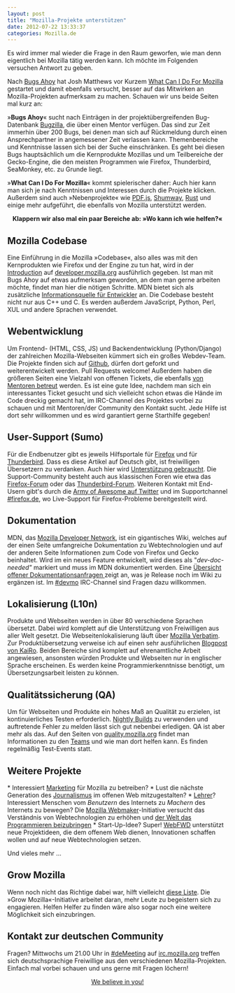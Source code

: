 ```yaml
---
layout: post
title: "Mozilla-Projekte unterstützen"
date: 2012-07-22 13:33:37
categories: Mozilla.de
---
```


Es wird immer mal wieder die Frage in den Raum geworfen, wie man denn eigentlich 
bei Mozilla tätig werden kann. Ich möchte im Folgenden versuchen Antwort zu 
geben.

Nach <a title="These bugs are relevant to my interests" 
href="http://www.joshmatthews.net/bugsahoy/">Bugs Ahoy</a> hat Josh Matthews vor
Kurzem <a title="What Can I Do For Mozilla" href="http://whatcanidoformozilla.org/">
What Can I Do For Mozilla</a> gestartet und damit ebenfalls versucht, besser auf
das Mitwirken an Mozilla-Projekten aufmerksam zu machen. Schauen wir uns beide 
Seiten mal kurz an:

»<strong>Bugs Ahoy</strong>« sucht nach Einträgen in der projektübergreifenden 
Bug-Datenbank <a title="Bugzilla" href="https://bugzilla.mozilla.org/">Bugzilla</a>,
die über einen Mentor verfügen. Das sind zur Zeit immerhin über 200 Bugs, bei 
denen man sich auf Rückmeldung durch einen Ansprechpartner in angemessener Zeit 
verlassen kann. Themenbereiche und Kenntnisse lassen sich bei der Suche
einschränken. Es geht bei diesen Bugs hauptsächlich um die Kernprodukte Mozillas
und um Teilbereiche der Gecko-Engine, die den meisten Programmen wie Firefox, 
Thunderbird, SeaMonkey, etc. zu Grunde liegt.

»<strong>What Can I Do For Mozilla</strong>« kommt spielerischer daher: Auch 
hier kann man sich je nach Kenntnissen und Interessen durch die Projekte
klicken. Außerdem sind auch »Nebenprojekte« wie 
<a title="PDF.js" href="https://wiki.mozilla.org/PDF.js">PDF.js</a>, 
<a title="Shumway" href="https://github.com/mozilla/shumway">Shumway</a>, 
<a title="Rust" href="http://www.rust-lang.org/">Rust</a> und einige mehr 
aufgeführt, die ebenfalls von Mozilla unterstützt werden.

<p style="text-align: center;"><strong>Klappern wir also mal ein paar Bereiche
ab: »Wo kann ich wie helfen?«</strong></p>

<h2>Mozilla Codebase</h2>
Eine Einführung in die Mozilla »Codebase«, also alles was mit den Kernprodukten
wie Firefox und der Engine zu tun hat, wird in der 
<a href="https://developer.mozilla.org/en/Introduction">Introduction</a> auf 
<a href="https://developer.mozilla.org">developer.mozilla.org</a> ausführlich 
gegeben. Ist man mit Bugs Ahoy auf etwas aufmerksam geworden, an dem man gerne 
arbeiten möchte, findet man hier die nötigen Schritte. MDN bietet sich als zusätzliche 
<a href="https://developer.mozilla.org/En/Developer_Guide">Informationsquelle 
für Entwickler</a> an. Die Codebase besteht nicht nur aus C++ und C. Es werden 
außerdem JavaScript, Python, Perl, XUL und andere Sprachen verwendet.

<h2>Webentwicklung</h2>
Um Frontend- (HTML, CSS, JS) und Backendentwicklung (Python/Django) der 
zahlreichen Mozilla-Webseiten kümmert sich ein großes Webdev-Team. Die Projekte
finden sich auf <a href="https://github.com/mozilla">Github</a>, dürfen dort 
geforkt und weiterentwickelt werden. Pull Requests welcome!
Außerdem haben die größeren Seiten eine Vielzahl von offenen Tickets, die 
ebenfalls <a href="https://wiki.mozilla.org/Webdev/GetInvolved">von Mentoren 
betreut</a> werden. Es ist eine gute Idee, nachdem man sich ein interessantes 
Ticket gesucht und sich vielleicht schon etwas die Hände im Code dreckig gemacht
hat, im IRC-Channel des Projektes vorbei zu schauen und mit Mentoren/der
Community den Kontakt sucht. Jede Hilfe ist dort sehr willkommen und es wird 
garantiert gerne Starthilfe gegeben!

<h2>User-Support (Sumo)</h2>
Für die Endbenutzer gibt es jeweils Hilfsportale für 
<a href="https://support.mozilla.org/de/home">Firefox</a> und für 
<a href="https://support.mozillamessaging.com/de/home">Thunderbird</a>. Dass es
diese Artikel auf Deutsch gibt, ist freiwilligen Übersetzern zu verdanken. Auch 
hier wird <a href="http://support.mozilla.org/de/localization#untranslated">
Unterstützung gebraucht</a>. Die Support-Community besteht auch aus klassischen 
Foren wie etwa das <a href="http://www.camp-firefox.de/forum/">Firefox-Forum</a>
oder das <a href="http://www.thunderbird-mail.de/forum/">Thunderbird-Forum</a>. 
Weiteren Kontakt mit End-Usern gibt's durch die
<a href="https://support.mozilla.org/de/army-of-awesome">Army of Awesome auf
Twitter</a> und im Supportchannel 
<a href="irc://irc.mozilla.org/firefox.de">#firefox.de</a>, wo Live-Support für 
Firefox-Probleme bereitgestellt wird.

<h2>Dokumentation</h2>
MDN, das <a href="https://developer.mozilla.org">Mozilla Developer Network</a>, 
ist ein gigantisches Wiki, welches auf der einen Seite umfangreiche 
Dokumentation zu Webtechnologien und auf der anderen Seite Informationen zum 
Code von Firefox und Gecko beinhaltet. Wird im ein neues Feature entwickelt, 
wird dieses als "<em>dev-doc-needed"</em> markiert und muss im MDN dokumentiert 
werden. Eine <a href="http://beta.elchi3.de/doctracker">Übersicht offener 
Dokumentationsanfragen </a>zeigt an, was je Release noch im Wiki zu ergänzen ist.
Im <a href="irc://irc.mozilla.org/devmo">#devmo</a> IRC-Channel sind Fragen dazu
willkommen.

<h2>Lokalisierung (L10n)</h2>
Produkte und Webseiten werden in über 80 verschiedene Sprachen übersetzt. Dabei
wird komplett auf die Unterstützung von Freiwilligen aus aller Welt gesetzt. 
Die Webseitenlokalisierung läuft über 
<a href="https://localize.mozilla.org/de/">Mozilla Verbatim</a>. Zur 
Produktübersetzung verweise ich auf einen sehr ausführlichen 
<a href="http://home.kairo.at/blog/2012-03/de_nuetzliche_ressourcen_fuer_mozilla_ue">Blogpost von KaiRo</a>.
Beiden Bereiche sind komplett auf ehrenamtliche Arbeit angewiesen, ansonsten 
würden Produkte und Webseiten nur in englischer Sprache erscheinen. Es werden 
keine Programmierkenntnisse benötigt, um Übersetzungsarbeit leisten zu können.

<h2>Qualitätssicherung (QA)</h2>
Um für Webseiten und Produkte ein hohes Maß an Qualität zu erzielen, ist 
kontinuierliches Testen erforderlich. 
<a href="http://nightly.mozilla.org/">Nightly Builds</a> zu verwenden und 
auftretende Fehler zu melden lässt sich gut nebenbei erledigen. QA ist aber mehr
als das. Auf den Seiten von <a href="https://quality.mozilla.org">quality.mozilla.org</a>
findet man Informationen zu den <a href="https://quality.mozilla.org/teams/">Teams</a>
und wie man dort helfen kann. Es finden regelmäßig Test-Events statt.

<h2>Weitere Projekte</h2>
* Interessiert <a href="https://wiki.mozilla.org/MarketingGuide">Marketing</a> für Mozilla zu betreiben?
* Lust die nächste Generation des <a href="http://mozillaopennews.org/">Journalismus</a>
im offenen Web mitzugestalten?
* <a href="http://www.brandeins.de/magazin/freiraeume/jeder-ist-ein-lehrer.html">Lehrer</a>? 
Interessiert Menschen vom <em>Benutzern</em> des Internets zu <em>Machern</em> des 
Internets zu bewegen? Die <a href="https://wiki.mozilla.org/Webmaker">Mozilla Webmaker</a>-Initiative 
versucht das Verständnis von Webtechnologien zu erhöhen und 
<a href="http://commonspace.wordpress.com/2011/09/12/mozilla-as-teacher/">der Welt
das Programmieren beizubringen</a>
* Start-Up-Idee? Super! <a href="https://webfwd.org/">WebFWD</a> unterstützt neue
Projektideen, die dem offenem Web dienen, Innovationen schaffen wollen und auf 
neue Webtechnologien setzen.

Und vieles mehr ...

<h2>Grow Mozilla</h2>
Wenn noch nicht das Richtige dabei war, hilft vielleicht 
<a href="https://wiki.mozilla.org/Contribute#Functional_Areas">diese Liste</a>. 
Die »Grow Mozilla«-Initiative arbeitet daran, mehr Leute zu begeistern sich zu 
engagieren. Helfen Helfer zu finden wäre also sogar noch eine weitere Möglichkeit
sich einzubringen.

<h2>Kontakt zur deutschen Community</h2>
Fragen? Mittwochs um 21.00 Uhr in 
<a href="irc://irc.mozilla.org/deMeeting">#deMeeting</a> auf
<a href="http://irc.mozilla.org/">irc.mozilla.org</a> treffen sich 
deutschsprachige Freiwillige aus den verschiedenen Mozilla-Projekten. Einfach 
mal vorbei schauen und uns gerne mit Fragen löchern!

<p style="text-align: center;"><a href="http://www.mozilla.org/en-US/contribute/">We believe in you!</a></p>
